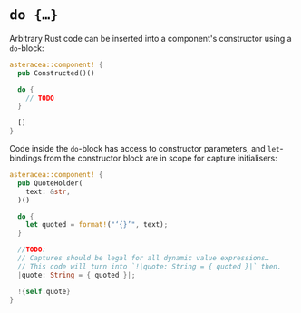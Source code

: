 # `do {…}`

<!-- The reason for not placing this block after the constructor arguments (without keyword) is that this would create a lot of separation between constructor and render arguments, which should both be visible at a glance when peeking at a component's source code. -->

Arbitrary Rust code can be inserted into a component's constructor using a `do`-block:

```rust asteracea=Constructed
asteracea::component! {
  pub Constructed()()

  do {
    // TODO
  }

  []
}
```

Code inside the `do`-block has access to constructor parameters, and `let`-bindings from the constructor block are in scope for capture initialisers:

```rust asteracea=QuoteHolder
asteracea::component! {
  pub QuoteHolder(
    text: &str,
  )()

  do {
    let quoted = format!("‘{}’", text);
  }

  //TODO:
  // Captures should be legal for all dynamic value expressions…
  // This code will turn into `!|quote: String = { quoted }|` then.
  |quote: String = { quoted }|;

  !{self.quote}
}
```
